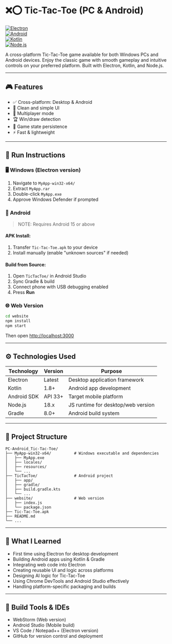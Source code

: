 
# ❌⭕ Tic-Tac-Toe (PC & Android)

[![Electron](https://img.shields.io/badge/Electron-47848F?style=flat&logo=electron&logoColor=white)](https://www.electronjs.org/)  
[![Android](https://img.shields.io/badge/Android-3DDC84?style=flat&logo=android&logoColor=white)](https://developer.android.com/)  
[![Kotlin](https://img.shields.io/badge/Kotlin-7F52FF?style=flat&logo=kotlin&logoColor=white)](https://kotlinlang.org/)  
[![Node.js](https://img.shields.io/badge/Node.js-339933?style=flat&logo=nodedotjs&logoColor=white)](https://nodejs.org/)

A cross-platform Tic-Tac-Toe game available for both Windows PCs and Android devices. Enjoy the classic game with smooth gameplay and intuitive controls on your preferred platform. Built with Electron, Kotlin, and Node.js.

---

## 🎮 Features

- ✅ Cross-platform: Desktop & Android
- 🎨 Clean and simple UI
- 👥 Multiplayer mode
- 🏆 Win/draw detection
- 💾 Game state persistence
- ⚡ Fast & lightweight

---

## 🚀 Run Instructions

### 🖥 Windows (Electron version)
1. Navigate to `MyApp-win32-x64/`
2. Extract `MyApp.rar`
3. Double-click `MyApp.exe`
4. Approve Windows Defender if prompted

### 📱 Android
> NOTE: Requires Android 15 or above

#### APK Install:
1. Transfer `Tic-Tac-Toe.apk` to your device
2. Install manually (enable "unknown sources" if needed)

#### Build from Source:
1. Open `TicTacToe/` in Android Studio
2. Sync Gradle & build
3. Connect phone with USB debugging enabled
4. Press **Run**

### 🌐 Web Version
```bash
cd website
npm install
npm start
```
Then open [http://localhost:3000](http://localhost:3000)

---

## ⚙️ Technologies Used

| Technology       | Version | Purpose                               |
|------------------|---------|---------------------------------------|
| Electron         | Latest  | Desktop application framework         |
| Kotlin           | 1.8+    | Android app development               |
| Android SDK      | API 33+ | Target mobile platform                |
| Node.js          | 18.x    | JS runtime for desktop/web version    |
| Gradle           | 8.0+    | Android build system                  |

---

## 📁 Project Structure

~~~plaintext
PC-Android_Tic-Tac-Toe/
├── MyApp-win32-x64/          # Windows executable and dependencies
│   ├── MyApp.exe             
│   ├── locales/              
│   ├── resources/            
│   └── ...                   
├── TicTacToe/                # Android project
│   ├── app/                  
│   ├── gradle/               
│   ├── build.gradle.kts      
│   └── ...                   
├── website/                  # Web version
│   ├── index.js              
│   └── package.json          
├── Tic-Tac-Toe.apk           
├── README.md                 
└── ...                       
~~~

---

## 🧠 What I Learned

- First time using Electron for desktop development
- Building Android apps using Kotlin & Gradle
- Integrating web code into Electron
- Creating reusable UI and logic across platforms
- Designing AI logic for Tic-Tac-Toe
- Using Chrome DevTools and Android Studio effectively
- Handling platform-specific packaging and builds

---

## 🧪 Build Tools & IDEs

- WebStorm (Web version)
- Android Studio (Mobile build)
- VS Code / Notepad++ (Electron version)
- GitHub for version control and deployment